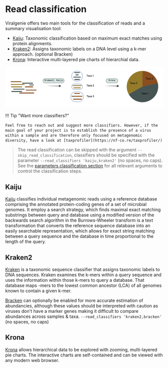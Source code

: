 # Read classification

Viralgenie offers two main tools for the classification of reads and a summary visualisation tool:

- [Kaiju](#kaiju): Taxonomic classification based on maximum exact matches using protein alignments.
- [Kraken2](#kraken2): Assigns taxonomic labels on a DNA level using a k-mer approach. (optional Bracken)
- [Krona](#krona): Interactive multi-layered pie charts of hierarchial data.

![metagenomic_diversity](../images/metagenomic_diversity.png)


!!! Tip "Want more classifiers?"

    Feel free to reach out and suggest more classifiers. However, if the main goal of your project is to establish the presence of a virus within a sample and are therefore only focused on metagenomic diversity, have a look at [taxprofiler](https://nf-co.re/taxprofiler/)

> The read classification can be skipped with the argument `--skip_read_classification`, classifiers should be specified with the parameter `--read_classifiers 'kaiju,kraken2'` (no spaces, no caps). See the [parameters classification section](../parameters.md#read-classification) for all relevant arguments to control the classification steps.

## Kaiju
[Kaiju](https://github.com/bioinformatics-centre/kaiju) classifies individual metagenomic reads using a reference database comprising the annotated protein-coding genes of a set of microbial genomes. It  employ a search strategy, which finds maximal exact matching substrings between query and database using a modified version of the backwards search algorithm in the Burrows-Wheeler transform is a text transformation that converts the reference sequence database into an easily searchable representation, which allows for exact string matching between a query sequence and the database in time proportional to the length of the query.

## Kraken2
[Kraken](https://ccb.jhu.edu/software/kraken2/) is a taxonomic sequence classifier that assigns taxonomic labels to DNA sequences. Kraken examines the k-mers within a query sequence and uses the information within those k-mers to query a database. That database maps -mers to the lowest common ancestor (LCA) of all genomes known to contain a given k-mer.

[Bracken](https://ccb.jhu.edu/software/bracken/) can optionally be enabled for more accurate estimation of abundancies, although these values should be interpreted with caution as viruses don't have a marker genes making it difficult to compare abundances across samples & taxa. `--read_classifiers 'kraken2,bracken'` (no spaces, no caps)

## Krona
[Krona](https://github.com/marbl/Krona/wiki) allows hierarchical data to be explored with zooming, multi-layered pie charts. The interactive charts are self-contained and can be viewed with any modern web browser.





